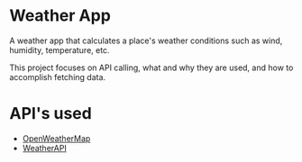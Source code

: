 # Weather App

A weather app that calculates a place's weather conditions such as wind, humidity, temperature, etc.

This project focuses on API calling, what and why they are used, and how to accomplish fetching data.

# API's used
- [OpenWeatherMap](https://openweathermap.org/)
- [WeatherAPI](https://www.weatherapi.com/)
